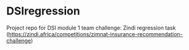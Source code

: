 # DSIregression

Project repo for DSI module 1 team challenge: Zindi regression task (https://zindi.africa/competitions/zimnat-insurance-recommendation-challenge)    
